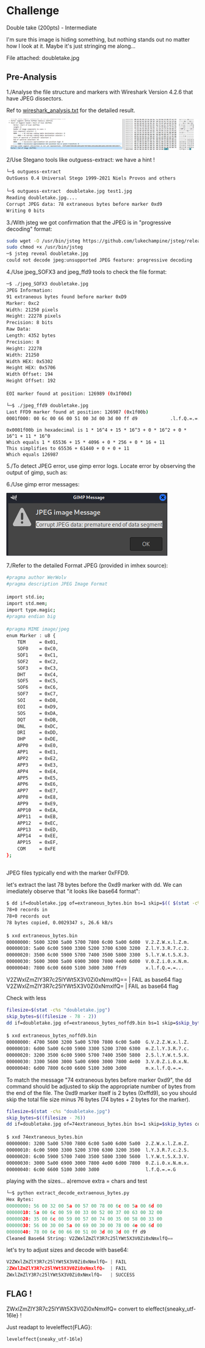 
# Challenge

Double take  (200pts) - Intermediate

I'm sure this image is hiding something, but nothing stands out no matter how I look at it. Maybe it's just stringing me along...

File attached: doubletake.jpg

## Pre-Analysis

1./Analyse the file structure and markers with Wireshark Version 4.2.6 that have JPEG dissectors.

Ref to [wireshark_analysis.txt](./wireshark_analysis.txt) for the detailed result.

![alt text](wiresharkdissectors.png)


2/Use Stegano tools like outguess-extract: we have a hint !

```bash
└─$ outguess-extract  
OutGuess 0.4 Universal Stego 1999-2021 Niels Provos and others

└─$ outguess-extract  doubletake.jpg test1.jpg
Reading doubletake.jpg....
Corrupt JPEG data: 78 extraneous bytes before marker 0xd9
Writing 0 bits
```

3./With jsteg we got confirmation that the JPEG is in "progressive decoding" format:

```bash
sudo wget -O /usr/bin/jsteg https://github.com/lukechampine/jsteg/releases/download/v0.1.0/jsteg-linux-amd64
sudo chmod +x /usr/bin/jsteg
─$ jsteg reveal doubletake.jpg                                              
could not decode jpeg:unsupported JPEG feature: progressive decoding
```

4./Use jpeg_SOFX3 and jpeg_ffd9 tools to check the file format:

```bash
─$ ./jpeg_SOFX3 doubletake.jpg                                                                        
JPEG Information:
91 extraneous bytes found before marker 0xD9
Marker: 0xc2
Width: 21250 pixels
Height: 22278 pixels
Precision: 8 bits
Raw Data:
Length: 4352 bytes
Precision: 8
Height: 22278
Width: 21250
Width HEX: 0x5302
Height HEX: 0x5706
Width Offset: 194
Height Offset: 192

EOI marker found at position: 126989 (0x1f00d)

```

```bash
└─$ ./jpeg_ffd9 doubletake.jpg                                                                          
Last FFD9 marker found at position: 126987 (0x1f00b)
0001f000: 00 6c 00 66 00 51 00 3d 00 3d 00 ff d9            .l.f.Q.=.=...   

```

```
0x0001f00b in hexadecimal is 1 * 16^4 + 15 * 16^3 + 0 * 16^2 + 0 * 16^1 + 11 * 16^0
Which equals 1 * 65536 + 15 * 4096 + 0 * 256 + 0 * 16 + 11
This simplifies to 65536 + 61440 + 0 + 0 + 11
Which equals 126987
```



5./To detect JPEG error, use gimp error logs. Locate error by observing the output of gimp, such as:


6./Use gimp error messages:

![alt text](gimp.png)


7./Refer to the detailed Format JPEG (provided in  imhex source):

```bash
#pragma author WerWolv
#pragma description JPEG Image Format

import std.io;
import std.mem;
import type.magic;
#pragma endian big

#pragma MIME image/jpeg
enum Marker : u8 {
    TEM     = 0x01,
    SOF0    = 0xC0,
    SOF1    = 0xC1,
    SOF2    = 0xC2,
    SOF3    = 0xC3,
    DHT     = 0xC4,
    SOF5    = 0xC5,
    SOF6    = 0xC6,
    SOF7    = 0xC7,
    SOI     = 0xD8,
    EOI     = 0xD9,
    SOS     = 0xDA,
    DQT     = 0xDB,
    DNL     = 0xDC,
    DRI     = 0xDD,
    DHP     = 0xDE,
    APP0    = 0xE0,
    APP1    = 0xE1,
    APP2    = 0xE2,
    APP3    = 0xE3,
    APP4    = 0xE4,
    APP5    = 0xE5,
    APP6    = 0xE6,
    APP7    = 0xE7,
    APP8    = 0xE8,
    APP9    = 0xE9,
    APP10   = 0xEA,
    APP11   = 0xEB,
    APP12   = 0xEC,
    APP13   = 0xED,
    APP14   = 0xEE,
    APP15   = 0xEF,
    COM     = 0xFE
};

```




##

JPEG files typically end with the marker 0xFFD9.

let's extract the last 78 bytes before the 0xd9 marker with dd.
We can imediately observe that "it looks like base64 format":

```bash
$ dd if=doubletake.jpg of=extraneous_bytes.bin bs=1 skip=$(( $(stat -c%s doubletake.jpg) - 78 )) count=78
78+0 records in
78+0 records out
78 bytes copied, 0.0029347 s, 26.6 kB/s

$ xxd extraneous_bytes.bin
00000000: 5600 3200 5a00 5700 7800 6c00 5a00 6d00  V.2.Z.W.x.l.Z.m.
00000010: 5a00 6c00 5900 3300 5200 3700 6300 3200  Z.l.Y.3.R.7.c.2.
00000020: 3500 6c00 5900 5700 7400 3500 5800 3300  5.l.Y.W.t.5.X.3.
00000030: 5600 3000 5a00 6900 3000 7800 4e00 6d00  V.0.Z.i.0.x.N.m.
00000040: 7800 6c00 6600 5100 3d00 3d00 ffd9       x.l.f.Q.=.=...
```

V2ZWxlZmZlY3R7c25lYWt5X3V0Zi0xNmxlfQ== | FAIL as base64 flag
V2ZWxlZmZlY3R7c25lYWt5X3V0Zi0xNmxlfQ= | FAIL as base64 flag

Check with less
```bash
filesize=$(stat -c%s "doubletake.jpg")
skip_bytes=$((filesize - 78 - 2))
dd if=doubletake.jpg of=extraneous_bytes_noffd9.bin bs=1 skip=$skip_bytes count=78

$ xxd extraneous_bytes_noffd9.bin 
00000000: 4700 5600 3200 5a00 5700 7800 6c00 5a00  G.V.2.Z.W.x.l.Z.
00000010: 6d00 5a00 6c00 5900 3300 5200 3700 6300  m.Z.l.Y.3.R.7.c.
00000020: 3200 3500 6c00 5900 5700 7400 3500 5800  2.5.l.Y.W.t.5.X.
00000030: 3300 5600 3000 5a00 6900 3000 7800 4e00  3.V.0.Z.i.0.x.N.
00000040: 6d00 7800 6c00 6600 5100 3d00 3d00       m.x.l.f.Q.=.=.

```

To match the message "74 extraneous bytes before marker 0xd9", the dd command should be adjusted to skip the appropriate number of bytes from the end of the file. The 0xd9 marker itself is 2 bytes (0xffd9), so you should skip the total file size minus 76 bytes (74 bytes + 2 bytes for the marker).

```bash
filesize=$(stat -c%s "doubletake.jpg")
skip_bytes=$((filesize - 76))
dd if=doubletake.jpg of=74extraneous_bytes.bin bs=1 skip=$skip_bytes count=74

$ xxd 74extraneous_bytes.bin 
00000000: 3200 5a00 5700 7800 6c00 5a00 6d00 5a00  2.Z.W.x.l.Z.m.Z.
00000010: 6c00 5900 3300 5200 3700 6300 3200 3500  l.Y.3.R.7.c.2.5.
00000020: 6c00 5900 5700 7400 3500 5800 3300 5600  l.Y.W.t.5.X.3.V.
00000030: 3000 5a00 6900 3000 7800 4e00 6d00 7800  0.Z.i.0.x.N.m.x.
00000040: 6c00 6600 5100 3d00 3d00                 l.f.Q.=.=.G
```

playing with the sizes...
a)remove extra = chars and test

```python
└─$ python extract_decode_extraenous_bytes.py
Hex Bytes:
00000000: 56 00 32 00 5a 00 57 00 78 00 6c 00 5a 00 6d 00
00000010: 5a 00 6c 00 59 00 33 00 52 00 37 00 63 00 32 00
00000020: 35 00 6c 00 59 00 57 00 74 00 35 00 58 00 33 00
00000030: 56 00 30 00 5a 00 69 00 30 00 78 00 4e 00 6d 00
00000040: 78 00 6c 00 66 00 51 00 3d 00 3d 00 ff d9
Cleaned Base64 String: V2ZWxlZmZlY3R7c25lYWt5X3V0Zi0xNmxlfQ==
```

let's try to adjust sizes and decode with base64:

```python
V2ZWxlZmZlY3R7c25lYWt5X3V0Zi0xNmxlfQ= | FAIL
2ZWxlZmZlY3R7c25lYWt5X3V0Zi0xNmxlfQ=  | FAIL
ZWxlZmZlY3R7c25lYWt5X3V0Zi0xNmxlfQ=   | SUCCESS
```

## FLAG !
ZWxlZmZlY3R7c25lYWt5X3V0Zi0xNmxlfQ=   convert to eleffect{sneaky_utf-16le} !

Just readapt to leveleffect{FLAG}:

```
leveleffect{sneaky_utf-16le}
```